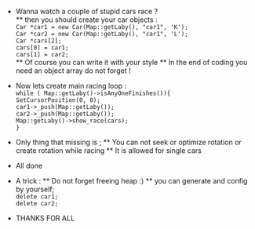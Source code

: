 - Wanna watch a couple of stupid cars race ? <br/>
** then you should create your car objects  : <br/>
``` Car *car1 = new Car(Map::getLaby(), "car1", 'K'); ``` <br/>
``` Car *car2 = new Car(Map::getLaby(), "car1", 'L'); ``` <br/>
``` Car *cars[2]; ``` <br/>
``` cars[0] = car1; ``` <br/>
``` cars[1] = car2; ``` <br/>
** Of course you can write it with your style 
** In the end of coding you need an object array do not forget !

- Now lets create main racing loop : <br/>
``` while ( Map::getLaby()->isAnyOneFinishes()){ ``` <br/>
``` SetCursorPosition(0, 0); ```                     <br/>
``` car1->_push(Map::getLaby()); ```                  <br/>
``` car2->_push(Map::getLaby()); ```                  <br/>
``` Map::getLaby()->show_race(cars); ```              <br/>
```} ```

- Only thing that missing is ;
** You can not seek or optimize rotation or create rotation while racing 
** It is allowed for single cars

- All done
- A trick : 
** Do not forget freeing heap :)
** you can generate and config by yourself; <br/>
``` delete car1; ```                        <br/>
``` delete car2; ```                        <br/>
- THANKS FOR ALL

